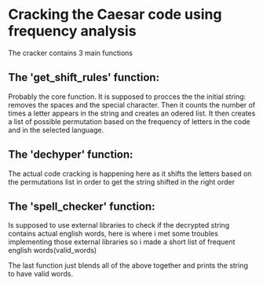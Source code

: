 # Cracking the Caesar code using frequency analysis
The cracker contains 3 main functions

## The 'get_shift_rules' function:
Probably the core function. 
It is supposed to procces the the initial string: removes the spaces and the special character. Then it counts the number of times a letter appears in the string and creates an odered list. It then creates a list of possible permutation based on the frequency of letters in the code and in the selected language.

## The 'dechyper' function:
The actual code cracking is happening here as it shifts the letters based on the permutations list in order to get the string shifted in the right order

## The 'spell_checker' function:
Is supposed to use external libraries to check if the decrypted string contains actual english words, here is where i met some troubles implementing those external libraries so i made a short list of frequent english words(valid_words)

The last function just blends all of the above together and prints the string to have valid words.
